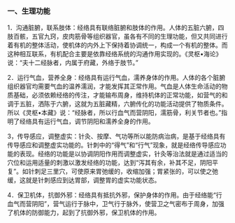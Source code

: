 ### 一、生理功能

1．沟通脏腑，联系肢体：经络具有联络脏腑和肢体的作用。人体的五脏六腑，四肢百骸，五官九窍，皮肉筋骨等组织器官，虽各有不同的生理功能，但又共同进行着有机的整体活动，使机体的内外上下保持着协调统一，构成一个有机的整体。而这种相互联系，有机配合主要是依靠经络系统的沟通作用实现的。《灵枢•海论》说：“夫十二经脉者，内属于府藏，外络于肢节。”

2．运行气血，营养全身：经络具有运行气血，濡养身体的作用。人体的各个脏腑组织器官均需要气血的温养濡润，才能发挥其正常作用。气血是人体生命活动的物质基础，必须依赖经络的传注，才能输布周身，维持机体的正常功能，如营气的和调于五脏，洒陈于六腑，这就为五脏藏精，六腑传化的功能活动提供了物质条件。所以《灵枢•本藏》说：“经脉者，所以行血气而营阴阳，濡筋骨，利关节者也。”指明了经络具有运行气血，调节阴阳和濡养全身的作用。 

3，传导感应，调整虚实：针灸、按摩、气功等所以能防病治病，是基于经络具有传导感应和调整虚实功能的。针刺中的“得气”和“行气”现象，就是经络传导感应功能的表现。经络的功能是以协调阴阳作用而调整虚实，针灸等治法就是通过适当的穴位和运用适量的刺激以激发经络的功能，达到“泻其有余，补其不足，阴阳平复”。如针刺足三里穴，可使原来胃弛缓的，收缩加强；胃紧张的，可以使之弛缓，这就是针刺感应到达胃部，调整胃的虚实功能状态。

4．保卫机体，抗御外邪：经络具有抵抗外邪，保护身体的作用。由于经络能“行血气而营阴阳”，营气运行于脉中，卫气行于脉外，使营卫之气密布于周身，加强了机体的防御能力，起到了抗御外邪，保卫机体的作用。
